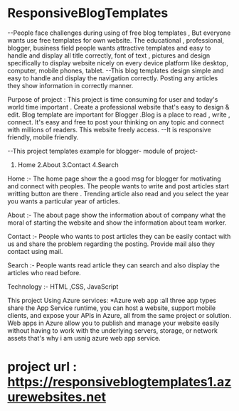 # ResponsiveBlogTemplates
--People face challenges during using of free blog templates , But everyone wants use free templates for own website.
The educational , professional, blogger, business field people wants attractive templates and easy to handle and display all title correctly, font of text , pictures and design specifically to display website nicely on every device platform like desktop, computer, mobile phones, tablet. 
--This blog templates design simple and easy to handle and display the navigation correctly. Posting any articles they show information in correctly manner. 

Purpose of project : This project is time consuming for user and today's world time important . Create a professional website that's easy to design & edit. Blog template are important for Blogger .Blog is a place to read , write , connect. It's easy and free to post your thinking on any topic and connect with millions of readers. This website freely access.
--It is responsive friendly, mobile friendly.

--This project templates example for blogger-
module of project-
1. Home
2.About
3.Contact
4.Search

Home :- The home page show the a good msg for blogger for motivating and connect with peoples. The people wants to write and post articles start writting button are there . Trending article also read and you select the year you wants a particular year of articles.

About :- The about page show the information about of company what the moral of starting the website and show the information about team worker.

Contact :- People who wants to post articles they can be easily contact with us and share the problem regarding the posting. Provide mail also they contact using mail.

Search :- People wants read article they can search and also display the articles who read before.



Technology :- HTML ,CSS, JavaScript

This project Using Azure services: 
*Azure web app :all three app types share the App Service runtime, you can host a website, support mobile clients, and expose your APIs in Azure, all from the same project or solution. Web apps in Azure allow you to publish and manage your website easily without having to work with the underlying servers, storage, or network assets that's why i am usnig azure web app service.
# project url : https://responsiveblogtemplates1.azurewebsites.net
